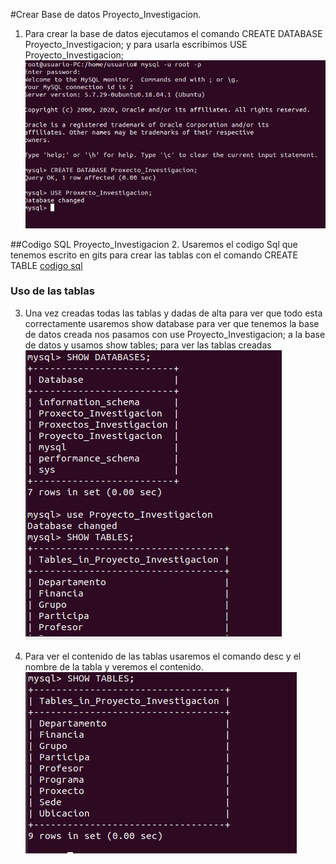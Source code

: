 #Crear Base de datos Proyecto_Investigacion.
1. Para crear la base de datos ejecutamos el comando CREATE DATABASE Proyecto_Investigacion; y para usarla escribimos USE Proyecto_Investigacion;
![captura5](imagenes/captura5.jpg)


##Codigo SQL Proyecto_Investigacion
2. Usaremos el codigo Sql que tenemos escrito en gits para crear las tablas con el comando CREATE TABLE
[codigo sql](https://gist.github.com/adrianbaldonedo/7881acc2c3a644ab221ab3013a8e3caa#file-investigacion-sql)


### Uso de las tablas
3. Una vez creadas todas las tablas y dadas de alta para ver que todo esta correctamente usaremos show database para ver que tenemos la base de datos creada nos pasamos con use Proyecto_Investigacion; a la base de datos y usamos show tables; para ver las tablas creadas
![captura6](imagenes/captura6.jpg)


4. Para ver el contenido de las tablas usaremos el comando desc y el nombre de la tabla y veremos el contenido.
![captura7](imagenes/captura7.jpg)